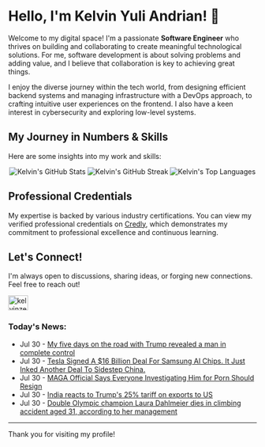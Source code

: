 # Hello, I'm Kelvin Yuli Andrian! 👋

Welcome to my digital space! I'm a passionate **Software Engineer** who thrives on building and collaborating to create meaningful technological solutions. For me, software development is about solving problems and adding value, and I believe that collaboration is key to achieving great things.

I enjoy the diverse journey within the tech world, from designing efficient backend systems and managing infrastructure with a DevOps approach, to crafting intuitive user experiences on the frontend. I also have a keen interest in cybersecurity and exploring low-level systems.

## My Journey in Numbers & Skills

Here are some insights into my work and skills:

<p align="center">
  <img src="https://github-readme-stats.vercel.app/api?username=kelvinzer0&show_icons=true&theme=radical" alt="Kelvin's GitHub Stats" />
  <img src="https://github-readme-streak-stats.herokuapp.com/?user=kelvinzer0&theme=radical" alt="Kelvin's GitHub Streak" />
  <img src="https://github-readme-stats.vercel.app/api/top-langs/?username=kelvinzer0&layout=compact&theme=radical" alt="Kelvin's Top Languages" />
</p>

## Professional Credentials

My expertise is backed by various industry certifications. You can view my verified professional credentials on [Credly](https://www.credly.com/users/kelvin-yuli-andrian/badges), which demonstrates my commitment to professional excellence and continuous learning.

## Let's Connect!

I'm always open to discussions, sharing ideas, or forging new connections. Feel free to reach out!

<p align="left">
    <a href="https://linkedin.com/in/kelvinzero" target="blank"><img align="center" src="https://cdn.jsdelivr.net/npm/simple-icons@3.0.1/icons/linkedin.svg" alt="kelvinzero" height="30" width="40" /></a>
</p>

### Today's News:

<!-- feed start -->
- Jul 30 - [My five days on the road with Trump revealed a man in complete control](https://www.yahoo.com/news/articles/five-days-road-trump-revealed-160307419.html)
- Jul 30 - [Tesla Signed A $16 Billion Deal For Samsung AI Chips. It Just Inked Another Deal To Sidestep China.](https://www.investors.com/news/tesla-lg-energy-elon-musk-stock-market-sidestep-china-deal/?src=A00220&yptr=yahoo)
- Jul 30 - [MAGA Official Says Everyone Investigating Him for Porn Should Resign](https://www.yahoo.com/news/articles/maga-official-says-everyone-investigating-143356770.html)
- Jul 30 - [India reacts to Trump's 25% tariff on exports to US](https://finance.yahoo.com/news/instant-view-india-reacts-trumps-141419537.html)
- Jul 30 - [Double Olympic champion Laura Dahlmeier dies in climbing accident aged 31, according to her management](https://www.yahoo.com/news/articles/rescue-operation-races-reach-double-115730005.html)
<!-- feed end -->

---

Thank you for visiting my profile!